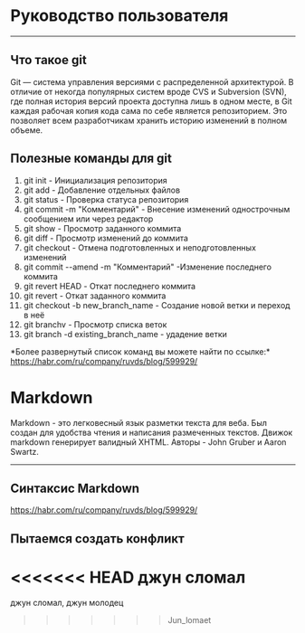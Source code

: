 # Руководство пользователя
********
## Что такое git
Git — система управления версиями с распределенной архитектурой. В отличие от некогда популярных систем 
вроде CVS и Subversion (SVN), где полная история версий проекта доступна лишь в одном месте, 
в Git каждая рабочая копия кода сама по себе является репозиторием. 
Это позволяет всем разработчикам хранить историю изменений в полном объеме.


## Полезные команды для git
1. git init - Инициализация репозитория
2. git add - Добавление отдельных файлов
3. git status - Проверка статуса репозитория
4. git commit -m "Комментарий" - Внесение изменений однострочным 
сообщением или через редактор
5. git show <id> -  Просмотр заданного коммита
6. git diff - Просмотр изменений до коммита
7. git checkout - Отмена подготовленных и неподготовленных изменений
8. git commit --amend -m "Комментарий" -Изменение последнего коммита
9. git revert HEAD - Откат последнего коммита
10. git revert <id> - Откат заданного коммита
11. git checkout -b new_branch_name - Создание новой ветки и переход в неё
12. git branchv - Просмотр списка веток
13. git branch -d existing_branch_name - удадение ветки

\*Более развернутый список команд вы можете найти по ссылке:\* 
<https://habr.com/ru/company/ruvds/blog/599929/>

# Markdown
Markdown - это легковесный язык разметки текста для веба. Был создан для удобства чтения и написания размеченных текстов. Движок markdown генерирует валидный XHTML. Авторы - John Gruber и Aaron Swartz.
*******

## Синтаксис Markdown
<https://habr.com/ru/company/ruvds/blog/599929/>

## Пытаемся создать конфликт
<<<<<<< HEAD
джун сломал
=======
джун сломал, джун молодец
>>>>>>> Jun_lomaet
